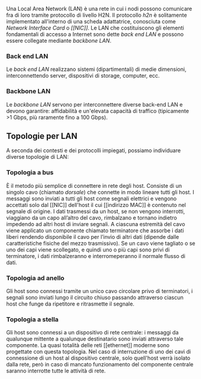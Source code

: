 Una Local Area Network (LAN) è una rete in cui i nodi possono comunicare fra di loro tramite protocollo di livello H2N.
Il protocollo _h2n_ è solitamente implementato all'interno di una scheda adattatrice, conosciuta come _Network Interface Card_ o _[[NIC]]_.
Le LAN che costituiscono gli elementi fondamentali di accesso a Internet sono dette _back end LAN_ e possono essere collegate mediante _backbone LAN_.

### Back end LAN
Le _back end LAN_ realizzano sistemi (dipartimentali) di medie dimensioni, interconnettendo server, dispositivi di storage, computer, ecc.

### Backbone LAN
Le _backbone LAN_ servono per interconnettere diverse back-end LAN e devono garantire: affidabilità e un'elevata capacità di traffico (tipicamente >1 Gbps, più raramente fino a 100 Gbps).

## Topologie per LAN
A seconda dei contesti e dei protocolli impiegati, possiamo individuare diverse topologie di LAN:

### Topologia a bus
È il metodo più semplice di connettere in rete degli host.
Consiste di un singolo cavo (chiamato _dorsale_) che connette in modo lineare tutti gli host.
I messaggi sono inviati a tutti gli host come segnali elettrici e vengono accettati solo dal [[NIC]] dell'host il cui [[indirizzo MAC]] è contenuto nel segnale di origine.
I dati trasmessi da un host, se non vengono interrotti, viaggiano da un capo all’altro del cavo, rimbalzano e tornano indietro impedendo ad altri host di inviare segnali.
A ciascuna estremità del cavo viene applicato un componente chiamato terminatore che assorbe i dati liberi rendendo disponibile il cavo per l’invio di altri dati (dipende dalle caratteristiche fisiche del mezzo trasmissivo).
Se un cavo viene tagliato o se uno dei capi viene scollegato, e quindi uno o più capi sono privi di terminatore, i dati rimbalzeranno e interromeperanno il normale flusso di dati.

### Topologia ad anello
Gli host sono connessi tramite un unico cavo circolare privo di terminatori, i segnali sono inviati lungo il circuito chiuso passando attraverso ciascun host che funge da ripetitore e ritrasmette il segnale.

### Topologia a stella
Gli host sono connessi a un dispositivo di rete centrale: i messaggi da qualunque mittente a qualunque destinatario sono inviati attraverso tale componente.
La quasi totalità delle reti [[ethernet]] moderne sono progettate con questa topologia.
Nel caso di interruzione di uno dei cavi di connessione di un host al dispositivo centrale, solo quell'host verrà isolato dalla rete, però in caso di mancato funzionamento del componente centrale saranno interrotte tutte le attività di rete.